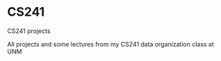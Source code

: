 # CS241
CS241 projects

All projects and some lectures from my CS241 data organization class at UNM
